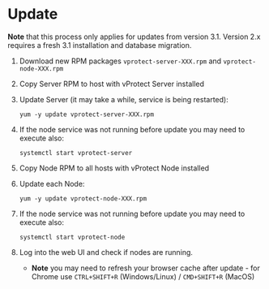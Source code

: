 # Update

**Note** that this process only applies for updates from version 3.1. Version 2.x requires a fresh 3.1 installation and database migration.

1. Download new RPM packages `vprotect-server-XXX.rpm` and `vprotect-node-XXX.rpm`
2. Copy Server RPM to host with vProtect Server installed
3. Update Server \(it may take a while, service is being restarted\):

   ```text
   yum -y update vprotect-server-XXX.rpm
   ```

4. If the node service was not running before update you may need to execute also:

   ```text
   systemctl start vprotect-server
   ```

5. Copy Node RPM to all hosts with vProtect Node installed
6. Update each Node:

   ```text
   yum -y update vprotect-node-XXX.rpm
   ```

7. If the node service was not running before update you may need to execute also:

   ```text
   systemctl start vprotect-node
   ```

8. Log into the web UI and check if nodes are running.
   * **Note** you may need to refresh your browser cache after update - for Chrome use `CTRL+SHIFT+R` \(Windows/Linux\) / `CMD+SHIFT+R` \(MacOS\)

